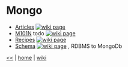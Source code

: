 # Mongo 

+ [Articles](MongoArticles.md) 
[![wiki page](https://img.shields.io/badge/wiki-page-green.svg)](MongoArticles.md)
+ [M101N](M101N.md) todo
[![wiki page](https://img.shields.io/badge/wiki-page-green.svg)](M101N.md)
+ [Recipes](MongoRecipes.md)
[![wiki page](https://img.shields.io/badge/wiki-page-green.svg)](MongoRecipes.md)
+ [Schema](MongoSchema.md)
[![wiki page](https://img.shields.io/badge/wiki-page-green.svg)](MongoSchema.md)
, RDBMS to MongoDb



[<<](../nosql.md) 
|
[home](../README.md) 
| 
[wiki](https://github.com/illegitimis/Tutorial/wiki)




